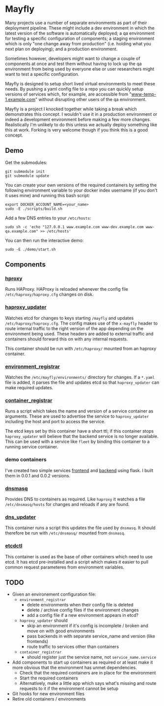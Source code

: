 # Mayfly

Many projects use a number of separate environments as part of their deployment 
pipeline.  These might include a dev environment in which the latest version of the
software is automatically deployed; a qa environment for testing a specific 
configuration of components; a staging environment which is only "one change away from
production" (i.e. holding what you next plan on deploying); and a production 
environment.

Sometimes however, developers might want to change a couple of components at once and
test them without having to lock up the qa environment from being used by everyone else
or user researchers might want to test a specific configuration.

Mayfly is designed to setup short lived virtual environments to meet these needs.  By 
pushing a yaml config file to a repo you can quickly setup versions of services which, 
for example, are accessible from "www-temp-1.example.com" without disrupting other users 
of the qa environment.

Mayfly is a project I knocked together while taking a break which demonstrates this 
concept.  I wouldn't use it in a production environment or indeed a development 
environment before making a few more changes.  Realistically I'm unlikely to do this
unless we actually deploy something like this at work.  Forking  is very welcome though
if you think this is a good concept.

## Demo

Get the submodules:

```
git submodule init
git submodule update
```

You can create your own versions of the required containers by setting the following 
environment variable to your docker index username (if you don't it uses mine) and 
running this bash script:

```
export DOCKER_ACCOUNT_NAME=<your_name>
sudo -E ./scripts/build.sh
```

Add a few DNS entries to your `/etc/hosts`:

```
sudo sh -c 'echo "127.0.0.1 www.example.com www-dev.example.com www-qa.example.com" >> /etc/hosts'
```

You can then run the interactive demo:

```
sudo -E ./demo/start.sh
```

## Components

### [hproxy](https://github.com/bewt85/docker-haproxy)
Runs HAProxy.  HAProxy is reloaded whenever the config file 
`/etc/haproxy/haproxy.cfg` changes on disk.

### [haproxy_updater](https://github.com/bewt85/mayfly-haproxy-updater)

Watches etcd for changes to keys starting `/mayfly` and updates 
`/etc/haproxy/haproxy.cfg`.  The config makes use of the `x-mayfly` header to 
route internal traffic to the right version of the app depending on the 
environment being used.  These headers are added to external traffic and 
containers should forward this on with any internal requests.

This container should be run with `/etc/haproxy/` mounted from an haproxy 
container.

### [environment_registrar](https://github.com/bewt85/mayfly-environment-registrar)

Watches the `/etc/mayfly/environments/` directory for changes.  If a `*.yaml` 
file is added, it parses the file and updates etcd so that `haproxy_updater`
can make required updates.

### [container_registrar](https://github.com/bewt85/mayfly-container-registrar)

Runs a script which takes the name and version of a service container as 
arguments.  These are used to advertise the service to `haproxy_updater` 
including the host and port to access the service.

The etcd keys set by this container have a short ttl; if this container stops
`haproxy_updater` will believe that the backend service is no longer 
available.  This can be used with a service like `fleet` by binding this 
container to a running service container.

### demo containers

I've created two simple services [frontend](https://github.com/bewt85/example-frontend) 
and [backend](https://github.com/bewt85/example-backend) using flask.  I built them 
in 0.0.1 and 0.0.2 versions.

### [dnsmasq](https://github.com/bewt85/docker-dnsmasq)

Provides DNS to containers as required.  Like `haproxy` it watches a file 
`/etc/dnsmasq/hosts` for changes and reloads if any are found.

### [dns_updater](https://github.com/bewt85/mayfly-dnsmasq-updater)

This container runs a script this updates the file used by `dnsmasq`.  It should
therefore be run with `/etc/dnsmasq/` mounted from `dnsmasq`.

### [etcdctl](https://github.com/bewt85/docker-etcdctl)

This container is used as the base of other containers which need to use etcd. 
It has etcd pre-installed and a script which makes it easier to pull common 
request parameteres from environment variables.

## TODO

- Given an environement configuration file:
  - `environment_registrar`
    - delete environments when their config file is deleted
    - delete / archive config files if the environment changes
    - add a config file if a new environment appears in etcd?
  - `haproxy_updater` should
    - skip an environment if it's config is incomplete / broken and move on
      with good environments
    - pass backends in with separate service_name and version (like frontends)
    - route traffic to services other than containers
  - `container_registrar`
    - should register just the service name, not `service_name.service`
- Add components to start up containers as required or at least make it
  more obvious that the environment has unmet dependencies.
  - Check that the required containers are in place for the environment 
  - Start the required containers
  - Alternatively, make a little app which says what's missing and route
    requests to it if the environment cannot be setup
- Git hooks for new environment files
- Retire old containers / environments
